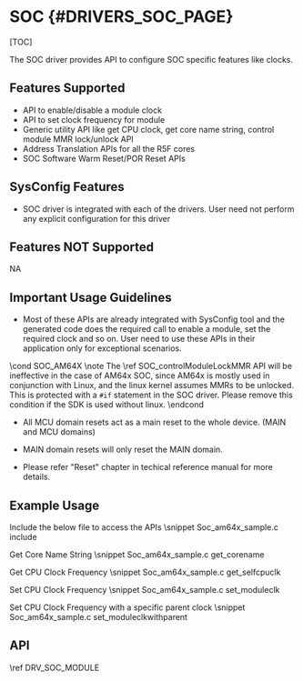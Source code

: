 # SOC {#DRIVERS_SOC_PAGE}

[TOC]

The SOC driver provides API to configure SOC specific features like clocks.

## Features Supported

- API to enable/disable a module clock
- API to set clock frequency for module
- Generic utility API like get CPU clock, get core name string, control module MMR lock/unlock API
- Address Translation APIs for all the R5F cores
- SOC Software Warm Reset/POR Reset APIs

## SysConfig Features

- SOC driver is integrated with each of the drivers. User need not perform any explicit configuration for this driver

## Features NOT Supported

NA

## Important Usage Guidelines

- Most of these APIs are already integrated with SysConfig tool and the generated code
does the required call to enable a module, set the required clock and so on.
User need to use these APIs in their application only for exceptional scenarios.

\cond SOC_AM64X
\note The \ref SOC_controlModuleLockMMR API will be ineffective in the case of AM64x SOC, since AM64x is mostly used in conjunction with Linux, and the linux kernel assumes MMRs to be unlocked. This is protected with a `#if` statement in the SOC driver. Please remove this condition if the SDK is used without linux.
\endcond

- All MCU domain resets act as a main reset to the whole device. (MAIN and MCU domains)

- MAIN domain resets will only reset the MAIN domain.

- Please refer "Reset" chapter in techical reference manual for more details.

## Example Usage

Include the below file to access the APIs
\snippet Soc_am64x_sample.c include

Get Core Name String
\snippet Soc_am64x_sample.c get_corename

Get CPU Clock Frequency
\snippet Soc_am64x_sample.c get_selfcpuclk

Set CPU Clock Frequency
\snippet Soc_am64x_sample.c set_moduleclk

Set CPU Clock Frequency with a specific parent clock
\snippet Soc_am64x_sample.c set_moduleclkwithparent


## API

\ref DRV_SOC_MODULE

